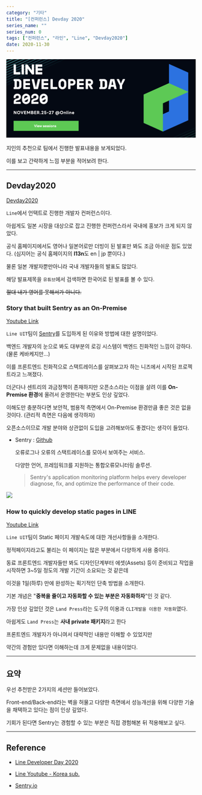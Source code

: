 ```yaml
---
category: "기타"
title: "[컨퍼런스] Devday 2020"
series_name: ""
series_num: 0
tags: ["컨퍼런스", "라인", "Line", "Devday2020"]
date: 2020-11-30
---
```


![](../img/devday2020.png)

지인의 추천으로 팀에서 진행한 발표내용을 보게되었다.

이를 보고 간략하게 느낌 부분을 적어보려 한다.

***

## Devday2020

[Devday2020](https://linedevday.linecorp.com/2020/en)

`Line`에서 언택트로 진행한 개발자 컨퍼런스이다.

아쉽게도 일본 시장을 대상으로 잡고 진행한 컨퍼런스라서 국내에 홍보가 크게 되지 않았다.

공식 홈페이지에서도 영어나 일본어로만 더빙이 된 발표만 봐도 조금 아쉬운 점도 있었다. (심지어는 공식 홈페이지의 **l13n**도 en | jp 뿐이다.)

물론 일본 개발자뿐만아니라 국내 개발자들의 발표도 많았다.

해당 발표제목을 `유튜브`에서 검색하면 <span class="en red">한국어</span>로 된 발표를 볼 수 있다.

~~절대 내가 영어를 못해서가 아니다.~~

### Story that built Sentry as an On-Premise

[Youtube Link](https://youtu.be/LOCByPfbQsk)

`Line UIT`팀이 [Sentry](https://www.sentry.io)를 도입하게 된 이유와 방법에 대한 설명이었다.

백엔드 개발자의 눈으로 봐도 대부분의 로깅 시스템이 백엔드 친화적인 느낌이 강하다. (물론 케바케지만...)

이를 프론트엔드 친화적으로 스택트레이스를 살펴보고자 하는 니즈에서 시작된 프로젝트라고 느껴졌다.

더군다나 센트리의 과금정책이 존재하지만 오픈소스라는 이점을 살려 이를 **On-Premise 환경**에 올려서 운영한다는 부분도 인상 깊었다.

이해도만 충분하다면 <span class="em red">보안적, 범용적 측면</span>에서 On-Premise 환경만큼 좋은 것은 없을 것이다. (관리적 측면은 다음에 생각하자)

오픈소스이므로 개발 분야와 상관없이 도입을 고려해보아도 좋겠다는 생각이 들었다.

* Sentry : [Github](https://github.com/getsentry)

   오류로그나 오류의 스택트레이스를 모아서 보여주는 서비스. 
   
   다양한 언어, 프레임워크를 지원하는 통합오류모니터링 솔루션.

   > Sentry's application monitoring platform helps every developer diagnose, fix, and optimize the performance of their code.

![](https://www.sentry.dev/_assets2/static/backend-issue-b42f9fc9eb1a30ea435e0171aed3afdd.png)

### How to quickly develop static pages in LINE

[Youtube Link](https://youtu.be/lclP6MbSdG4)

`Line UIT`팀이 Static 페이지 개발속도에 대한 개선사항들을 소개한다.

정적페이지라고도 불리는 이 페이지는 많은 부분에서 다양하게 사용 중이다.

동료 프론트엔드 개발자들만 봐도 디자인단계부터 에셋(Assets) 등이 준비되고 작업을 시작하면 3~5일 정도의 개발 기간이 소요되는 것 같은데

이것을 1일(하루) 만에 완성하는 획기적인 단축 방법을 소개한다.

기본 개념은 "**중복을 줄이고 자동화할 수 있는 부분은 자동화하자**"인 것 같다.

가장 인상 깊었던 것은 `Land Press`라는 도구의 이용과 `CLI개발을 이용한 자동화`였다.

아쉽게도 `Land Press`는 **사내 private 패키지**라고 한다 

프론트엔드 개발자가 아니여서 대략적인 내용만 이해할 수 있었지만 

약간의 경험만 있다면 이해하는데 크게 문제없을 내용이었다.

***

## 요약

우선 추천받은 2가지의 세션만 들어보았다.

Front-end/Back-end라는 벽을 허물고 다양한 측면에서 성능개선을 위해 다양한 기술을 채택하고 있다는 점이 인상 깊었다.

기회가 된다면 Sentry는 경험할 수 있는 부분은 직접 경험해본 뒤 적용해보고 싶다.

*** 

## Reference

* [Line Developer Day 2020](https://linedevday.linecorp.com/2020/en)

* [Line Youtube - Korea sub.](https://www.youtube.com/playlist?list=PLI2S-k0Fa59vrCkUC9G8kiu7w4PRXJI_5)

* [Sentry.io](https://www.sentry.io)
